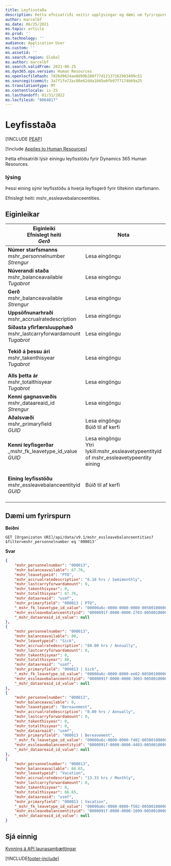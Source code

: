 ```yaml
---
title: Leyfisstaða
description: Þetta efnisatriði veitir upplýsingar og dæmi um fyrirspurn fyrir einingu launastöðu í Dynamics 365 Human Resources.
author: marcelbf
ms.date: 06/25/2021
ms.topic: article
ms.prod: ''
ms.technology: ''
audience: Application User
ms.custom: ''
ms.assetid: ''
ms.search.region: Global
ms.author: marcelbf
ms.search.validFrom: 2021-06-25
ms.dyn365.ops.version: Human Resources
ms.openlocfilehash: 7d26d9624ae8d99b208f77d12137262983499c51
ms.sourcegitcommit: 3a7f1fe72ac08e62dda1045e0fb97f7174b69a25
ms.translationtype: MT
ms.contentlocale: is-IS
ms.lasthandoff: 01/31/2022
ms.locfileid: "8064817"
---
```

# <a name="leave-balance"></a>Leyfisstaða


[!INCLUDE [PEAP](../includes/peap-1.md)]

[!include [Applies to Human Resources](../includes/applies-to-hr.md)]

Þetta efnisatriði lýsir einingu leyfisstöðu fyrir Dynamics 365 Human Resources.

### <a name="description"></a>lýsing

Þessi eining sýnir leyfisstöðu á hverja leyfisgerð fyrir tiltekinn starfsmann.

Efnislegt heiti: mshr_essleavebalanceentities.

## <a name="properties"></a>Eiginleikar

| Eiginleiki</br>**Efnislegt heiti**</br>**_Gerð_** | Nota | lýsing |
| --- | --- | --- |
| **Númer starfsmanns**</br>mshr_personnelnumber</br>*Strengur* | Lesa eingöngu | Einkvæmt númer starfsmanns. |
| **Núverandi staða**</br>mshr_balanceavailable</br>*Tugabrot* | Lesa eingöngu | Núverandi staða starfsmanns. |
| **Gerð**</br>mshr_balanceavailable</br>*Strengur* | Lesa eingöngu | Kenni leyfisgerðar. |
| **Uppsöfnunarhraði**</br>mshr_accrualratedescription</br> | Lesa eingöngu | Tíðni uppsöfnunar. |
| **Síðasta yfirfærsluupphæð**</br>mshr_lastcarryforwardamount</br>*Tugabrot* | Lesa eingöngu | Síðasta yfirfærða upphæð. |
| **Tekið á þessu ári**</br>mshr_takenthisyear</br>*Tugabrot* | Lesa eingöngu | Upphæð leyfis sem hefur verið tekið á þessu ári. |
| **Alls þetta ár**</br>mshr_totalthisyear</br>*Tugabrot* | Lesa eingöngu | Heildarupphæð á þessu ári. |
| **Kenni gagnasvæðis**</br>mshr_dataareaid_id</br>*Strengur* | Lesa eingöngu | Tilgreinir lögaðilann (fyrirtækið). |
| **Aðalsvæði**</br>mshr_primaryfield</br>*GUID* | Lesa eingöngu</br>Búið til af kerfi | |
| **Kenni leyfisgerðar**</br>_mshr_fk_leavetype_id_value</br>*GUID* | Lesa eingöngu</br>Ytri lykill:mshr_essleavetypeentityid of mshr_essleavetypeentity eining  | Kenni leyfisgerðar |
| **Eining leyfisstöðu**</br>mshr_essleavebalanceentityid</br>*GUID* | Búið til af kerfi | GUID-gildi myndað af kerfinu til að auðkenna stöðuna. |

## <a name="example-query"></a>Dæmi um fyrirspurn

**Beiðni**

```http
GET [Organizaton URI]/api/data/v9.1/mshr_essleavebalanceentities?$filter=mshr_personnelnumber eq '000013'
```

**Svar**

```json
{
    "mshr_personnelnumber": "000013",
    "mshr_balanceavailable": 67.76,
    "mshr_leavetypeid": "PTO",
    "mshr_accrualratedescription": "6.16 hrs / Semimonthly",
    "mshr_lastcarryforwardamount": 0,
    "mshr_takenthisyear": 0,
    "mshr_totalthisyear": 67.76,
    "mshr_dataareaid": "usmf",
    "mshr_primaryfield": "000013 | PTO",
    "_mshr_fk_leavetype_id_value": "00000a6c-0000-0000-0000-005001000000",
    "mshr_essleavebalanceentityid": "0000091f-0000-0000-2703-005001000000",
    "_mshr_dataareaid_id_value": null
},
{
    "mshr_personnelnumber": "000013",
    "mshr_balanceavailable": 80,
    "mshr_leavetypeid": "Sick",
    "mshr_accrualratedescription": "80.00 hrs / Annually",
    "mshr_lastcarryforwardamount": 0,
    "mshr_takenthisyear": 0,
    "mshr_totalthisyear": 80,
    "mshr_dataareaid": "usmf",
    "mshr_primaryfield": "000013 | Sick",
    "_mshr_fk_leavetype_id_value": "00000a6c-0000-0000-ee02-005001000000",
    "mshr_essleavebalanceentityid": "0000091f-0000-0000-3003-005001000000",
    "_mshr_dataareaid_id_value": null
},
{
    "mshr_personnelnumber": "000013",
    "mshr_balanceavailable": 0,
    "mshr_leavetypeid": "Bereavement",
    "mshr_accrualratedescription": "0.00 hrs / Annually",
    "mshr_lastcarryforwardamount": 0,
    "mshr_takenthisyear": 0,
    "mshr_totalthisyear": 0,
    "mshr_dataareaid": "usmf",
    "mshr_primaryfield": "000013 | Bereavement",
    "_mshr_fk_leavetype_id_value": "00000a6c-0000-0000-f402-005001000000",
    "mshr_essleavebalanceentityid": "0000091f-0000-0000-4403-005001000000",
    "_mshr_dataareaid_id_value": null
},
{
    "mshr_personnelnumber": "000013",
    "mshr_balanceavailable": 66.65,
    "mshr_leavetypeid": "Vacation",
    "mshr_accrualratedescription": "13.33 hrs / Monthly",
    "mshr_lastcarryforwardamount": 0,
    "mshr_takenthisyear": 0,
    "mshr_totalthisyear": 66.65,
    "mshr_dataareaid": "usmf",
    "mshr_primaryfield": "000013 | Vacation",
    "_mshr_fk_leavetype_id_value": "00000a6c-0000-0000-f502-005001000000",
    "mshr_essleavebalanceentityid": "0000091f-0000-0000-1009-005001000000",
    "_mshr_dataareaid_id_value": null
}
```

## <a name="see-also"></a>Sjá einnig

[Kynning á API launasamþættingar](hr-admin-integration-payroll-api-introduction.md)

[!INCLUDE[footer-include](../includes/footer-banner.md)]
